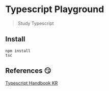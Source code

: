 # Typescript Playground

> Study Typescript

## Install

```
npm install
tsc
```

## References :smirk:
[Typescript Handbook KR](https://typescript-kr.github.io/)